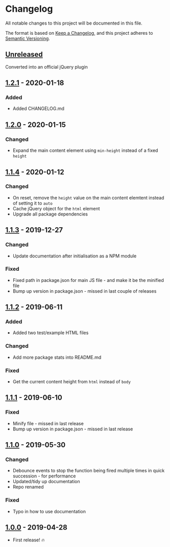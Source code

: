 # Changelog

All notable changes to this project will be documented in this file.

The format is based on [Keep a Changelog](https://keepachangelog.com/en/1.0.0/),
and this project adheres to [Semantic Versioning](https://semver.org/spec/v2.0.0.html).

## [Unreleased]

Converted into an official jQuery plugin

## [1.2.1] - 2020-01-18

### Added

- Added CHANGELOG.md

## [1.2.0] - 2020-01-15

### Changed

- Expand the main content element using `min-height` instead of a fixed `height`

## [1.1.4] - 2020-01-12

### Changed

- On reset, remove the `height` value on the main content elemtent instead of setting it to `auto`
- Cache jQuery object for the `html` element
- Upgrade all package dependencies

## [1.1.3] - 2019-12-27

### Changed

- Update documentation after initialisation as a NPM module

### Fixed

- Fixed path in package.json for main JS file - and make it be the minified file
- Bump up version in package.json - missed in last couple of releases

## [1.1.2] - 2019-06-11

### Added

- Added two test/example HTML files 

### Changed

- Add more package stats into README.md

### Fixed

- Get the current content height from `html` instead of `body`

## [1.1.1] - 2019-06-10

### Fixed

- Minify file - missed in last release
- Bump up version in package.json - missed in last release

## [1.1.0] - 2019-05-30

### Changed

- Debounce events to stop the function being fired multiple times in quick succession - for performance
- Updated/tidy up documentation
- Repo renamed

### Fixed 

- Typo in how to use documentation

## [1.0.0] - 2019-04-28

- First release! :fire:

[unreleased]: https://github.com/jahidulpabelislam/sticky-footer.js/compare/v1.2.1...HEAD
[1.2.1]: https://github.com/jahidulpabelislam/sticky-footer.js/compare/v1.2.0...v1.2.1
[1.2.0]: https://github.com/jahidulpabelislam/sticky-footer.js/compare/v1.1.4...v1.2.0
[1.1.4]: https://github.com/jahidulpabelislam/sticky-footer.js/compare/v1.1.3...v1.1.4
[1.1.3]: https://github.com/jahidulpabelislam/sticky-footer.js/compare/v1.1.2...v1.1.3
[1.1.2]: https://github.com/jahidulpabelislam/sticky-footer.js/compare/v1.1.1...v1.1.2
[1.1.1]: https://github.com/jahidulpabelislam/sticky-footer.js/compare/v1.1.0...v1.1.1
[1.1.0]: https://github.com/jahidulpabelislam/sticky-footer.js/compare/v1.0.0...v1.1.0
[1.0.0]: https://github.com/jahidulpabelislam/sticky-footer.js/releases/tag/v1.0.0
